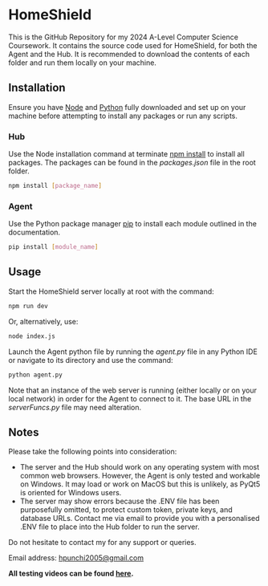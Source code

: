# HomeShield

This is the GitHub Repository for my 2024 A-Level Computer Science Coursework. It contains the source code used for HomeShield, for both the Agent and the Hub. It is recommended to download the contents of each folder and run them locally on your machine. 

## Installation
Ensure you have [Node](https://nodejs.org/en/download) and [Python](https://www.python.org/downloads/) fully downloaded and set up on your machine before attempting to install any packages or run any scripts.
### Hub
Use the Node installation command at terminate [npm install](https://docs.npmjs.com/cli/v10/commands/npm-install) to install all packages. The packages can be found in the *packages.json* file in the root folder. 

```bash
npm install [package_name]
```
### Agent
Use the Python package manager [pip](https://pip.pypa.io/en/stable/) to install each module outlined in the documentation. 

```bash
pip install [module_name]
```

## Usage
Start the HomeShield server locally at root with the command:
```bash
npm run dev
```
Or, alternatively, use:
```bash
node index.js
```
Launch the Agent python file by running the *agent.py* file in any Python IDE or navigate to its directory and use the command:
```bash
python agent.py
```
Note that an instance of the web server is running (either locally or on your local network) in order for the Agent to connect to it. The base URL in the *serverFuncs.py* file may need alteration.

## Notes
Please take the following points into consideration:
- The server and the Hub should work on any operating system with most common web browsers. However, the Agent is only tested and workable on Windows. It may load or work on MacOS but this is unlikely, as PyQt5 is oriented for Windows users.
- The server may show errors because the .ENV file has been purposefully omitted, to protect custom token, private keys, and database URLs. Contact me via email to provide you with a personalised .ENV file to place into the Hub folder to run the server.

Do not hesitate to contact my for any support or queries.

Email address: hpunchi2005@gmail.com

**All testing videos can be found [here](https://drive.google.com/drive/folders/1Pp6NuQQlbkm1fpbclOquMmcJ5D846YE2?usp=share_link).**
